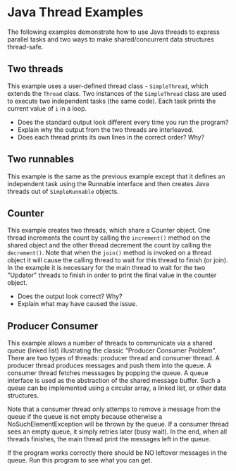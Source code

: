 # Java Thread Examples

The following examples demonstrate how to use Java threads to express parallel
tasks and two ways to make shared/concurrent data structures thread-safe.

## Two threads
This example uses a user-defined thread class - ```SimpleThread```, which
extends the ```Thread``` class. Two instances of the ```SimpleThread``` class
are used to execute two independent tasks (the same code). Each task prints
the current value of ```i``` in a loop.

* Does the standard output look different every time you run the program?
* Explain why the output from the two threads are interleaved.
* Does each thread prints its own lines in the correct order? Why?

## Two runnables
This example is the same as the previous example except that it defines an
independent task using the Runnable interface and then creates Java threads
out of ```SimpleRunnable``` objects.

## Counter
This example creates two threads, which share a Counter object. One thread
increments the count by calling the ```increment()``` method on the shared
object and the other thread decrement the count by calling the
```decrement()```. Note that when the ```join()``` method is invoked on a
thread object it will cause the calling thread to wait for this thread to
finish (or join). In the example it is necessary for the main thread to wait
for the two "Updator" threads to finish in order to print the final value in
the counter object.

* Does the output look correct? Why?
* Explain what may have caused the issue.

## Producer Consumer
This example allows a number of threads to communicate via a shared queue
(linked list) illustrating the classic “Producer Consumer Problem”. There are
two types of threads: producer thread and consumer thread. A producer thread
produces messages and push them into the queue. A consumer thread fetches
messsages by popping the queue. A queue interface is used as the abstraction of
the shared message buffer. Such a queue can be implemented using a circular
array, a linked list, or other data structures.

Note that a consumer thread only attemps to remove a message from the queue if
the queue is not empty because otherwise a NoSuchElementException will be
thrown by the queue. If a consumer thread sees an empty queue, it simply retries
later (busy wait). In the end, when all threads finishes, the main thread print
the messages left in the queue.

If the program works correctly there should be NO leftover messages in the queue.
Run this program to see what you can get.


